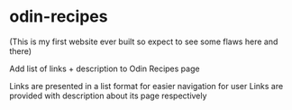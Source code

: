 # odin-recipes
(This is my first website ever built so expect to see some flaws here and there)

Add list of links + description to Odin Recipes page

Links are presented in a list format for easier navigation for user
Links are provided with description about its page respectively
